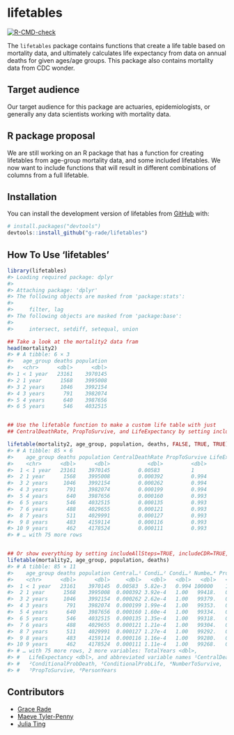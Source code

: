 
<!-- README.md is generated from README.Rmd. Please edit that file -->

# lifetables

<!-- badges: start -->

[![R-CMD-check](https://github.com/g-rade/lifetables/actions/workflows/R-CMD-check.yaml/badge.svg)](https://github.com/g-rade/lifetables/actions/workflows/R-CMD-check.yaml)
<!-- badges: end -->

The `lifetables` package contains functions that create a life table
based on mortality data, and ultimately calculates life expectancy from
data on annual deaths for given ages/age groups. This package also
contains mortality data from CDC wonder.

## Target audience

Our target audience for this package are actuaries, epidemiologists, or
generally any data scientists working with mortality data.

## R package proposal

We are still working on an R package that has a function for creating
lifetables from age-group mortality data, and some included lifetables.
We now want to include functions that will result in different
combinations of columns from a full lifetable.

## Installation

You can install the development version of lifetables from
[GitHub](https://github.com/) with:

``` r
# install.packages("devtools")
devtools::install_github("g-rade/lifetables")
```

## How To Use ‘lifetables’

``` r
library(lifetables)
#> Loading required package: dplyr
#> 
#> Attaching package: 'dplyr'
#> The following objects are masked from 'package:stats':
#> 
#>     filter, lag
#> The following objects are masked from 'package:base':
#> 
#>     intersect, setdiff, setequal, union

## Take a look at the mortality2 data fram
head(mortality2)
#> # A tibble: 6 × 3
#>   age_group deaths population
#>   <chr>      <dbl>      <dbl>
#> 1 < 1 year   23161    3970145
#> 2 1 year      1568    3995008
#> 3 2 years     1046    3992154
#> 4 3 years      791    3982074
#> 5 4 years      640    3987656
#> 6 5 years      546    4032515


## Use the lifetable function to make a custom life table with just
## CentralDeathRate, PropToSurvive, and LifeExpectancy by setting includeAllSteps = FALSE

lifetable(mortality2, age_group, population, deaths, FALSE, TRUE, TRUE)
#> # A tibble: 85 × 6
#>    age_group deaths population CentralDeathRate PropToSurvive LifeExpectancy
#>    <chr>      <dbl>      <dbl>            <dbl>         <dbl>          <dbl>
#>  1 < 1 year   23161    3970145         0.00583          1               75.9
#>  2 1 year      1568    3995008         0.000392         0.994           75.3
#>  3 2 years     1046    3992154         0.000262         0.994           74.4
#>  4 3 years      791    3982074         0.000199         0.994           73.4
#>  5 4 years      640    3987656         0.000160         0.993           72.4
#>  6 5 years      546    4032515         0.000135         0.993           71.4
#>  7 6 years      488    4029655         0.000121         0.993           70.4
#>  8 7 years      511    4029991         0.000127         0.993           69.4
#>  9 8 years      483    4159114         0.000116         0.993           68.4
#> 10 9 years      462    4178524         0.000111         0.993           67.4
#> # … with 75 more rows


## Or show everything by setting includeAllSteps=TRUE, includeCDR=TRUE, and includePS=TRUE which are the default values
lifetable(mortality2, age_group, population, deaths)
#> # A tibble: 85 × 11
#>    age_group deaths population Central…¹ Condi…² Condi…³ Numbe…⁴ PropT…⁵ Perso…⁶
#>    <chr>      <dbl>      <dbl>     <dbl>   <dbl>   <dbl>   <dbl>   <dbl>   <dbl>
#>  1 < 1 year   23161    3970145  0.00583  5.82e-3   0.994 100000    1      99709.
#>  2 1 year      1568    3995008  0.000392 3.92e-4   1.00   99418.   0.994  99399.
#>  3 2 years     1046    3992154  0.000262 2.62e-4   1.00   99379.   0.994  99366.
#>  4 3 years      791    3982074  0.000199 1.99e-4   1.00   99353.   0.994  99343.
#>  5 4 years      640    3987656  0.000160 1.60e-4   1.00   99334.   0.993  99326.
#>  6 5 years      546    4032515  0.000135 1.35e-4   1.00   99318.   0.993  99311.
#>  7 6 years      488    4029655  0.000121 1.21e-4   1.00   99304.   0.993  99298.
#>  8 7 years      511    4029991  0.000127 1.27e-4   1.00   99292.   0.993  99286.
#>  9 8 years      483    4159114  0.000116 1.16e-4   1.00   99280.   0.993  99274.
#> 10 9 years      462    4178524  0.000111 1.11e-4   1.00   99268.   0.993  99263.
#> # … with 75 more rows, 2 more variables: TotalYears <dbl>,
#> #   LifeExpectancy <dbl>, and abbreviated variable names ¹​CentralDeathRate,
#> #   ²​ConditionalProbDeath, ³​ConditionalProbLife, ⁴​NumberToSurvive,
#> #   ⁵​PropToSurvive, ⁶​PersonYears
```

## Contributors

- [Grace Rade](https://github.com/g-rade)
- [Maeve Tyler-Penny](https://github.com/mctp546)
- [Julia Ting](https://github.com/jtingy)
